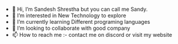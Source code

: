 - 👋 Hi, I’m Sandesh Shrestha but you can call me Sandy.
- 👀 I’m interested in New Technology to explore
- 🌱 I’m currently learning Different programing languages 
- 💞️ I’m looking to collaborate with good company 
- 📫 How to reach me :- contact me on discord or visit my website

<!---
sthaSandesh/sthaSandesh is a ✨ special ✨ repository because its `README.md` (this file) appears on your GitHub profile.
You can click the Preview link to take a look at your changes.
--->
